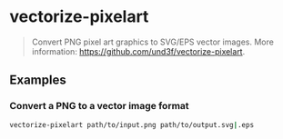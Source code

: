 # vectorize-pixelart

> Convert PNG pixel art graphics to SVG/EPS vector images. More information: <https://github.com/und3f/vectorize-pixelart>.

## Examples

### Convert a PNG to a vector image format

```bash
vectorize-pixelart path/to/input.png path/to/output.svg|.eps
```
